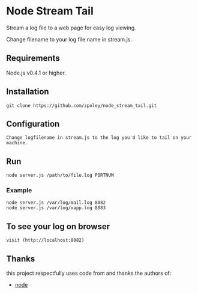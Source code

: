 # Node Stream Tail

Stream a log file to a web page for easy log viewing. 

Change filename to your log file name in stream.js.

## Requirements

Node.js v0.4.1 or higher.

## Installation

    git clone https://github.com/zpoley/node_stream_tail.git  

## Configuration

    Change logfilename in stream.js to the log you'd like to tail on your machine.

## Run

    node server.js /path/to/file.log PORTNUM

### Example
    
    node server.js /var/log/mail.log 8082
    node server.js /var/log/xapp.log 8083

## To see your log on browser

    visit (http://localhost:8082)

## Thanks

this project respectfully uses code from and thanks the authors of:

* [node](http://github.com/ry/node) 
